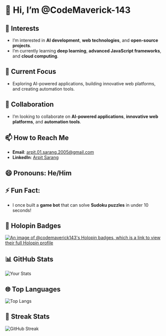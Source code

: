 # 👋 Hi, I’m @CodeMaverick-143

## 👀 Interests
- I’m interested in **AI development**, **web technologies**, and **open-source projects**.
- I’m currently learning **deep learning**, **advanced JavaScript frameworks**, and **cloud computing**.

## 🌱 Current Focus
- Exploring AI-powered applications, building innovative web platforms, and creating automation tools.

## 💞️ Collaboration
- I’m looking to collaborate on **AI-powered applications**, **innovative web platforms**, and **automation tools**.

## 📫 How to Reach Me
- **Email**: [arpit.01.sarang.2005@gmail.com](mailto:arpit.01.sarang.2005@gmail.com)
- **LinkedIn**: [Arpit Sarang](https://www.linkedin.com/in/arpit-sarang-2005)

## 😄 Pronouns: He/Him

## ⚡ Fun Fact:
- I once built a **game bot** that can solve **Sudoku puzzles** in under 10 seconds!

## 🏅 Holopin Badges
[![An image of @codemaverick143's Holopin badges, which is a link to view their full Holopin profile](https://holopin.me/codemaverick143)](https://holopin.io/@codemaverick143)

## 📊 GitHub Stats
![Your Stats](https://github-readme-stats.vercel.app/api?username=CodeMaverick-143&show_icons=true&theme=radical)

## 🌐 Top Languages
![Top Langs](https://github-readme-stats.vercel.app/api/top-langs/?username=CodeMaverick-143&layout=compact&theme=radical)

## 📅 Streak Stats
![GitHub Streak](https://github-readme-streak-stats.herokuapp.com/?user=CodeMaverick-143&theme=radical)






<!---
CodeMaverick-143/CodeMaverick-143 is a ✨ special ✨ repository because its `README.md` (this file) appears on your GitHub profile.
You can click the Preview link to take a look at your changes.
--->
